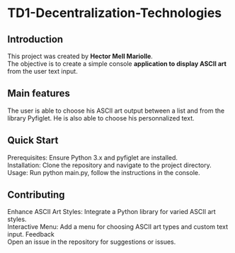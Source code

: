 # TD1-Decentralization-Technologies
## Introduction
This project was created by **Hector Mell Mariolle**.  
The objective is to create a simple console **application to display ASCII art** from the user text input. 

## Main features
The user is able to choose his ASCII art output between a list and from the library Pyfiglet. 
He is also able to choose his personnalized text.

## Quick Start
Prerequisites: Ensure Python 3.x and pyfiglet are installed.  
Installation: Clone the repository and navigate to the project directory.  
Usage: Run python main.py, follow the instructions in the console.

## Contributing
Enhance ASCII Art Styles: Integrate a Python library for varied ASCII art styles.  
Interactive Menu: Add a menu for choosing ASCII art types and custom text input.
Feedback  
Open an issue in the repository for suggestions or issues.
